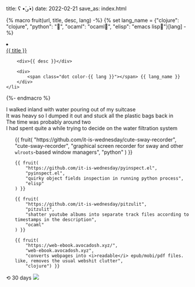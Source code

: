 title: ʕ •́؈•̀)
date: 2022-02-21
save_as: index.html

{% macro fruit(url, title, desc, lang) -%}
    {% set lang_name = {"clojure": "clojure", "python": "🐍", "ocaml": "ocaml🐪", "elisp": "emacs lisp🦬"}[lang] -%}
    <li>
        <div>
            <a href="{{ url }}">{{ title }}</a>
        </div>

        <div>{{ desc }}</div>

        <div>
            <span class="dot color-{{ lang }}"></span> {{ lang_name }}
        </div>
    </li>
{%- endmacro %}


<div class="index">
<div class="walked-inland">
    <div>I walked inland with water pouring out of my suitcase</div>
    <div>It was heavy so I dumped it out and stuck all the plastic bags back in</div>
    <div>The time was probably around two</div>
    <div>I had spent quite a while trying to decide on the water filtration system</div>
</div>

<ul class="fruit-list">
    {{ fruit(
        "https://github.com/it-is-wednesday/cute-sway-recorder",
        "cute-sway-recorder",
        "graphical screen recorder for sway and other <code>wlroots</code>-based window managers",
        "python"
    ) }}

    {{ fruit(
        "https://github.com/it-is-wednesday/pyinspect.el",
        "pyinspect.el",
        "quirky object fields inspection in running python process",
        "elisp"
    ) }}

    {{ fruit(
        "https://github.com/it-is-wednesday/pitzulit",
        "pitzulit",
        "shatter youtube albums into separate track files according to timestamps in the description",
        "ocaml"
    ) }}

    {{ fruit(
        "https://web-ebook.avocadosh.xyz/",
        "web-ebook.avocadosh.xyz",
        "converts webpages into <i>readable</i> epub/mobi/pdf files. like, removes the usual webshit clutter",
        "clojure") }}
</ul>
⟲ 30 days
<a href="{{ SITEURL }}/theme/lastfm-collage.webp">
    <img class="wide-image" src="{{ SITEURL }}/theme/lastfm-collage.webp">
</a>
</div>
